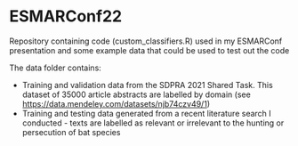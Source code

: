 # ESMARConf22
Repository containing code (custom_classifiers.R) used in my ESMARConf presentation and some example data that could be used to test out the code

The data folder contains:
- Training and validation data from the SDPRA 2021 Shared Task. This dataset of 35000 article abstracts are labelled by domain (see https://data.mendeley.com/datasets/njb74czv49/1)
- Training and testing data generated from a recent literature search I conducted - texts are labelled as relevant or irrelevant to the hunting or persecution of bat species

